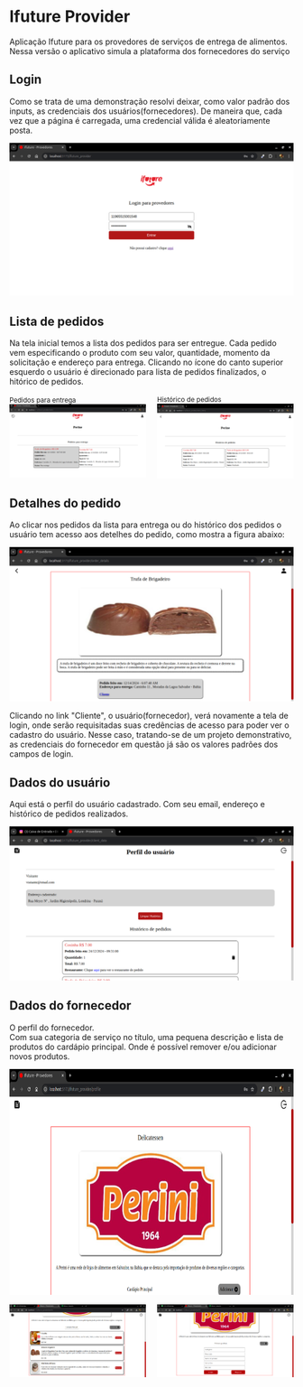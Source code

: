 # Ifuture Provider
Aplicação Ifuture para os provedores de serviços de entrega de alimentos. Nessa versão o aplicativo simula a plataforma dos fornecedores do serviço

## Login

Como se trata de uma demonstração resolvi deixar, como valor padrão dos inputs, as credenciais dos usuários(fornecedores). De maneira que, cada vez que a página é carregada, uma credencial válida é aleatoriamente posta.

<img src="./readmeImg/tela_login.png">

## Lista de pedidos

Na tela inicial temos a lista dos pedidos para ser entregue. Cada pedido vem especificando o produto com seu valor, quantidade, momento da solicitação e endereço para entrega. Clicando no ícone do canto superior esquerdo o usuário é direcionado para lista de pedidos finalizados, o hitórico de pedidos.

<div style="display: flex; justify-content: space-between; align-items: center; gap: 10px">
  <div style="">
    <small>Pedidos para entrega</small><br>
    <img src="./readmeImg/pedidos.png" width="600">
  </div>
  <br>
  <div>
    <small>Histórico de pedidos</small><br>
    <img src="./readmeImg/pedidos_historico.png" width="600"><br>
  </div>
</div>

## Detalhes do pedido

Ao clicar nos pedidos da lista para entrega ou do histórico dos pedidos o usuário tem acesso aos detelhes do pedido, como mostra a figura abaixo:

<img src="./readmeImg/detatlhe_pedido.png">

Clicando no link "Cliente", o usuário(fornecedor), verá novamente a tela de login, onde serão requisitadas suas credências de acesso para poder ver o cadastro do usuário. Nesse caso, tratando-se de um projeto demonstrativo, as credenciais do fornecedor em questão já são os valores padrões dos campos de login.


## Dados do usuário

Aqui está o perfil do usuário cadastrado. Com seu email, endereço e histórico de pedidos realizados.

<img src="./readmeImg/perfil_usuario.png">

## Dados do fornecedor

O perfil do fornecedor.<br>
Com sua categoria de serviço no título, uma pequena descrição e lista de produtos do cardápio principal. Onde é possível remover e/ou adicionar novos produtos.

<img src="./readmeImg/detalhe_fornecedor.png" height="400" width='1200'><br>
<div style="display: flex; justify-content: space-between; align-items: center; gap: 10px">
  <div>
    <img src="./readmeImg/cardapio.png" width="600">
  </div>
  <br>
  <div>
    <img src="./readmeImg/add_produtos.png" width="600"><br>
  </div>
</div>
